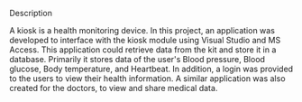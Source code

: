 Description

A kiosk is a health monitoring device. In this project, an application was developed to interface with the kiosk module 
using Visual Studio and MS Access. This application could retrieve data from the kit and store it in a database. 
Primarily it stores data of the user's Blood pressure, Blood glucose, Body temperature, and Heartbeat. 
In addition, a login was provided to the users to view their health information. A similar application was also created 
for the doctors, to view and share medical data.
